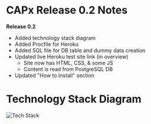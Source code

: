 CAPx Release 0.2 Notes
==============

**Release 0.2**

- Added technology stack diagram
- Added Procfile for Heroku
- Added SQL file for DB table and dummy data creation
- Updated live Heroku test site link (in overview)
  - Site now has HTML, CSS, & some JS
  - Content is read from PostgreSQL DB
- Updated "How to Install" section


Technology Stack Diagram
==========

![Tech Stack](https://github.com/asu-cis-capstone/capx/blob/master/Release%200.2/technologyStack.png)
